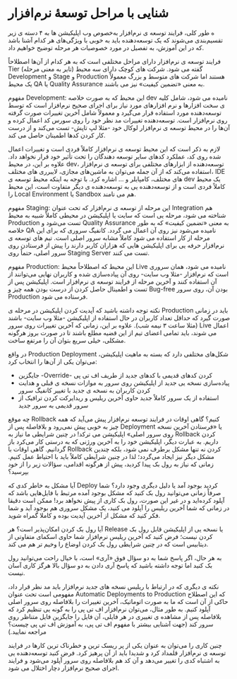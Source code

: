 # شنایی با مراحل توسعهٔ نرم‌افزار

ه طور کلی، فرایند توسعه ی نرم‌افزار به‌خصوص وب اپلیکیشن ها به ۴ دسته ی زیر تقسیم‌بندی می‌شوند که یک توسعه‌دهنده باید به خوبی با ویژگی‌های هر کدام آشنا باشد که در این آموزش، به تفصیل در مورد خصوصیات هر مرحله توضیح خواهیم داد.

فرایند توسعه ی نرم‌افزار دارای مراحل مختلفی است که به هر کدام از آن‌ها اصطلاحاً Tier (تایر به معنی مرحله) گفته می شود. شرکت های کوچک دارای سه محیط Development و Stage و Production هستند اما شرکت های متوسط و بزرگ معمولاً یک محیط QA یا Quality Assurance به معنی «تضمین کیفیت» نیز می باشند.

مفهوم Development: این محیط که به صورت خلاصه dev نامیده می شود، شامل کلیه ی سخت افزارها و نرم افزارهای مورد نیاز برای اجرای صحیح نرم‌افزار است که توسط توسعه‌دهنده مورد استفاده قرار می‌گیرد و معمولاً شامل آخرین تغییرات صورت گرفته روی نرم‌افزار است. توسعه‌دهنده تغییرات مد نظر خود را روی سورس کد اعمال کرده و آن‌ها را در محیط توسعه ی نرم‌افزار لوکال خود -مثلا لپ تاپش- تست می‌کند و از درست کار کردن کدها اطمینان حاصل می کند.

لازم به ذکر است که این محیط توسعه ی نرم‌افزار کاملاً فردی است و تغییرات اعمال شده روی کد، عملکرد کدهای سایر توسعه دهندگان را تحت تأثیر خود قرار نخواهد داد. علاوه بر این، در محیط dev، توسعه‌دهنده از ابزارهای مختلفی برای توسعه ی نرم‌افزار استفاده می‌کند که از آن جمله می‌توان به ماشین‌های مجازی، لایبرری های مختلف، IDE های مختلف، کامپایلر و … اشاره کرد. با توجه به اینکه محیط توسعه ی dev یک محیط کاملاً فردی است و از توسعه‌دهنده یی به توسعه‌دهنده ی دیگر متفاوت است، این محیط را Local Environment یا Sandbox هم می نامند.

مفهوم Staging: این مرحله از توسعه ی نرم‌افزار که تحت عنوان Integration هم شناخته می شود، مرحله یی است که سایت یا اپلیکیشن در محیطی کاملاً شبیه به محیط Production تست می‌شود و Quality Assurance به معنی «تضمین کیفیت» که به طور خلاصه QA نامیده می‌شود نیز روی آن اعمال می گردد. کانفیگ سروری که برای این مرحله از کار استفاده می شود کاملاً مشابه سرور اصلی است. تیم های توسعه ی نرم‌افزار حرفه یی برای اپلیکیشن هایی که هزاران کاربر دارند را پیش از فرستادن روی سرور اصلی، حتماً روی Staging Server تست می کنند.

مفهوم Production: این محیط که اصطلاحاً محیط Live نامیده می شود، همان سروری است که نرم‌افزار -مثلا وب سایت- روی آن پیاده‌سازی شده و کاربران نهایی می‌توانند از آن استفاده کنند و آخرین مرحله از فرایند توسعه ی نرم‌افزار است.
اپلیکیشن پس از تست و اطمینال حاصل کردن از درست بودن همه چیز و Bug-free بودن آن، روی سرور Production فرستاده می شود.

نکته توجه داشته باشید که آپدیت کردن اپلیکیشن در مرحله ی Production باید در زمانی صورت گیرد که حداقل تعداد کاربران در حال استفاده از اپلیکیشن -مثلا وب سایت- باشند (مثلا ساعت ۳ نیمه شب). علاوه بر این، زمانی که آخرین تغییرات روی سرور Live اعمال می شوند، باید تمامی اعضای تیم از این قضیه مطلع باشند تا در صورت بروز هرگونه مشکلی، خیلی سریع بتوان آن را مرتفع ساخت.

در واقع Production Deployment شکل‌های مختلفی دارد که بسته به ماهیت اپلیکیشن، می‌توان یکی از آن‌ها را انتخاب کرد:
- جایگزین -Override- کردن کدهای قدیمی با کدهای جدید از طریف اف تی پی
- پیاده‌سازی نسخه یی جدید از اپلیکیشن روی سرور به موازات نسخه ی قبلی و هدایت کردن کاربران به نسخه ی جدید با تغییر کانفیگ سرور
- استفاده از یک سرور کاملاً جدید حاوی آخرین ریلیس و ریدایرکت کردن ترافیک از سرور قدیمی به سرور جدید

چه موقع Rollback کنیم؟
گاهی اوقات در فرایند توسعه نرم‌افزار پیش می‌آید که همه چیز به خوبی پیش نمی‌رود و بلافاصله پس از Deployment یا «فرستادن آخرین نسخه روی سرور اصلی» اپلیکیشن می ترکد! در چنین شرایطی ما نیاز به Rollback کردن داریم. به عبارت دیگر، اپلیکیشن خود را به آخرین ورژنی که به درستی کار می‌کرد باز گردانیم. گاهی اوقات با Rollback کردن نه تنها مشکل برطرف نمی شود، بلکه چندین مشکل دیگر نیز ایجاد می‌گردد؛ لذا در چنین شرایطی کاملاً باید با احتیاط عمل کنیم. زمانی که نیاز به رول بک پیدا کردید، پیش از هرگونه اقدامی، سؤالات زیر را از خود بپرسید؟

آیا مشکل به خاطر کدی که Deploy کردید بوجود آمد یا دلیل دیگری وجود دارد؟ شما صرفاً زمانی می‌توانید رول بک کنید که مشکل بوجود آمده مرتبط با فایل‌هایی باشد که آپلود کرده‌اید و در غیر این صورت، رول بک کاری از پیش نخواهد برد! ممکن است دقیقا در زمانی که شما آخرین ریلیس را آپلود می کنید، یک مشکل سروری هم بوجود آید و شما فکر کنید که مشکل از آخرین آپدیت بوده و کاملا گمراه شوید.

آیا رول بک کردن امکان‌پذیر است؟ هر Release یا نسخه یی از اپلیکیشن قابل رول بک کردن نیست؛ فرض کنید که آخرین ریلیس نرم‌افزار شما حاوی اسکمای متفاوتی از دیتابیس است که در چنین شرایطی رول بک کردن اوضاع را وخیم تر هم می کند.

به هر حال، اگر پاسخ شما به دو سؤال فوق «آری» است، با خیال راحت می‌توانید رول بک کنید اما توجه داشته باشید که پاسخ آری دادن به دو سؤال بالا هرگز کاری آسان نیست.

نکته ی دیگری که در ارتباط با ریلیس نسخه های جدید نرم‌افزار باید مد نظر قرار داد، مفهومی است تحت عنوان Automatic Deployments to Production که این اصطلاح حاکی از آن است که ما به صورت اتوماتیک، آخرین تغییرات را بلافاصله روی سرور اصلی آپلود کنیم. به طور مثال، می‌توان نرم‌افزار اف تی پی را به گونه یی تنظیم کرد که بلافاصله پس از مشاهده ی تغییری در هر فایلی، آن فایل را جایگزین فایل متناظر روی سرور کند (جهت آشنایی بیشتر با مفهوم اف تی پی، به آموزش اف تی پی چیست؟ مراجعه نمایید.)

چنین کاری را می‌توان به عنوان یکی از پر ریسک ترین و خطرناک ترین کارها در فرایند توسعه ی نرم‌افزار قلمداد کرد و شدیدا باید از آن پرهیز کرد. فرض کنید توسعه‌دهنده یی به اشتباه کدی را تغییر می‌دهد و آن کد هم بلافاصله روی سرور آپلود می‌شود و فرایند اجرای صحیح نرم‌افزار دچار اختلال می شود.
